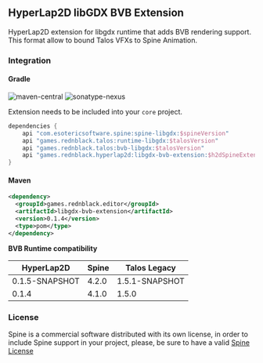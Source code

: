 ## HyperLap2D libGDX BVB Extension

HyperLap2D extension for libgdx runtime that adds BVB rendering support. This format allow to bound Talos VFXs to Spine Animation.

### Integration

#### Gradle
![maven-central](https://img.shields.io/maven-central/v/games.rednblack.hyperlap2d/libgdx-bvb-extension?color=blue&label=release)
![sonatype-nexus](https://img.shields.io/nexus/s/games.rednblack.hyperlap2d/libgdx-bvb-extension?label=snapshot&server=https%3A%2F%2Foss.sonatype.org)

Extension needs to be included into your `core` project.
```groovy
dependencies {
    api "com.esotericsoftware.spine:spine-libgdx:$spineVersion"
    api "games.rednblack.talos:runtime-libgdx:$talosVersion"
    api "games.rednblack.talos:bvb-libgdx:$talosVersion"
    api "games.rednblack.hyperlap2d:libgdx-bvb-extension:$h2dSpineExtension"
}
```

#### Maven
```xml
<dependency>
  <groupId>games.rednblack.editor</groupId>
  <artifactId>libgdx-bvb-extension</artifactId>
  <version>0.1.4</version>
  <type>pom</type>
</dependency>
```

**BVB Runtime compatibility**

| HyperLap2D     | Spine | Talos Legacy   |
|----------------|-------|----------------|
| 0.1.5-SNAPSHOT | 4.2.0 | 1.5.1-SNAPSHOT |
| 0.1.4          | 4.1.0 | 1.5.0          |

### License
Spine is a commercial software distributed with its own license, in order to include Spine support in your project, please, be sure to have a valid [Spine License](https://github.com/EsotericSoftware/spine-runtimes)